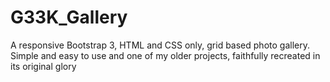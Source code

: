 # G33K_Gallery
A responsive Bootstrap 3, HTML and CSS only, grid based photo gallery. Simple and easy to use and one of my older projects, faithfully recreated in its original glory
